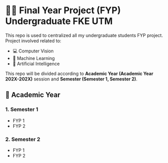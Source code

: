 # 🧑‍🎓 Final Year Project (FYP) Undergraduate FKE UTM 

This repo is used to centralized all my undergraduate students FYP project. Project involved related to: 

- 💻 Computer Vision
- 🤖 Machine Learning
- 🧠 Artificial Intelligence

This repo will be divided according to **Academic Year (Academic Year 202X-202X)** session and **Semester (Semester 1, Semester 2)**. 

## 📑 Academic Year

### 1. Semester 1
   * FYP 1
   * FYP 2
     
### 2. Semester 2
   * FYP 1
   * FYP 2






